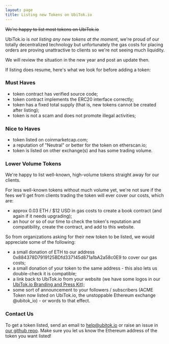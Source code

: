 ```yaml
---
layout: page
title: Listing new Tokens on UbiTok.io
---
```


~~We're happy to list most tokens on UbiTok.io~~

UbiTok.io is *not listing any new tokens at the moment*, we're proud of our totally decentralized technology but unfortunately the gas costs for placing orders are proving unattractive to clients so we're not seeing much liquidity.

We will review the situation in the new year and post an update then.

If listing does resume, here's what we look for before adding a token:

### Must Haves

- token contract has verified source code;
- token contract implements the ERC20 interface correctly;
- token has a fixed total supply (that is, new tokens cannot be created after listing);
- token is not a scam and does not promote illegal activities;

### Nice to Haves

- token listed on coinmarketcap.com;
- a reputation of "Neutral" or better for the token on etherscan.io;
- token is listed on other exchange(s) and has some trading volume.

### Lower Volume Tokens

We're happy to list well-known, high-volume tokens straight away for our clients.

For less well-known tokens without much volume yet, we're not sure if the fees we'll get from clients trading the token will ever cover our costs, which are:
 - approx 0.03 ETH / $12 USD in gas costs to create a book contract (and again if it needs upgrading);
 - an hour or so of our time to check the token's reputation and compatibility, create the contract, and add to this website.

So from organizations asking for their new token to be listed, we would appreciate some of the following:
 - a small donation of ETH to our address 0x884378D7919125BDfd337145d871a1bA2a58c0E9 to cover our gas costs;
 - a small donation of your token to the same address - this also lets us double-check it is compatible;
 - a link back to UbiTok.io from your website (we have some logos in our [UbiTok.io Branding and Press Kit](../../img/ubitok-branding-press-kit.zip));
 - some sort of announcement to your followers / subscribers (ACME Token now listed on UbiTok.io, the unstoppable Ethereum exchange @ubitok_io) - or words to that effect.

### Contact Us

To get a token listed, send an email to help@ubitok.io or raise an issue in [our github repo](https://github.com/bonnag/ubitok.io). Make sure you let us know the Ethereum address of the token you want listed!
